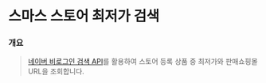 # 스마스 스토어 최저가 검색

### 개요

> [네이버 비로그인 검색 API](https://developers.naver.com/products/service-api/search/search.md)를 활용하여 스토어 등록 상품 중 최저가와 판매쇼핑몰 URL을 조회합니다.

